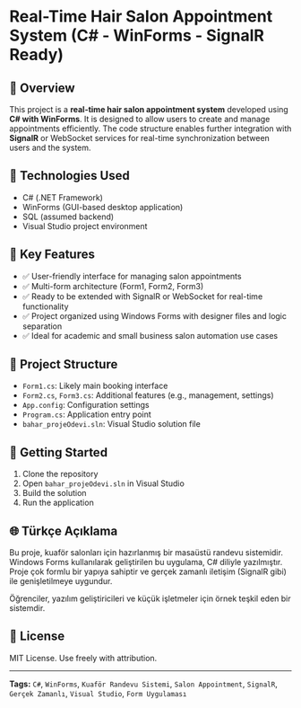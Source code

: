 # Real-Time Hair Salon Appointment System (C# - WinForms - SignalR Ready)

## 📌 Overview

This project is a **real-time hair salon appointment system** developed using **C# with WinForms**. It is designed to allow users to create and manage appointments efficiently. The code structure enables further integration with **SignalR** or WebSocket services for real-time synchronization between users and the system.

## 🧰 Technologies Used

- C# (.NET Framework)
- WinForms (GUI-based desktop application)
- SQL (assumed backend)
- Visual Studio project environment

## 🎯 Key Features

- ✅ User-friendly interface for managing salon appointments
- ✅ Multi-form architecture (Form1, Form2, Form3)
- ✅ Ready to be extended with SignalR or WebSocket for real-time functionality
- ✅ Project organized using Windows Forms with designer files and logic separation
- ✅ Ideal for academic and small business salon automation use cases

## 📂 Project Structure

- `Form1.cs`: Likely main booking interface
- `Form2.cs`, `Form3.cs`: Additional features (e.g., management, settings)
- `App.config`: Configuration settings
- `Program.cs`: Application entry point
- `bahar_projeOdevi.sln`: Visual Studio solution file

## 🚀 Getting Started

1. Clone the repository
2. Open `bahar_projeOdevi.sln` in Visual Studio
3. Build the solution
4. Run the application

## 🌐 Türkçe Açıklama

Bu proje, kuaför salonları için hazırlanmış bir masaüstü randevu sistemidir. Windows Forms kullanılarak geliştirilen bu uygulama, C# diliyle yazılmıştır. Proje çok formlu bir yapıya sahiptir ve gerçek zamanlı iletişim (SignalR gibi) ile genişletilmeye uygundur.

Öğrenciler, yazılım geliştiricileri ve küçük işletmeler için örnek teşkil eden bir sistemdir.

## 📜 License

MIT License. Use freely with attribution.

---

**Tags:** `C#`, `WinForms`, `Kuaför Randevu Sistemi`, `Salon Appointment`, `SignalR`, `Gerçek Zamanlı`, `Visual Studio`, `Form Uygulaması`
